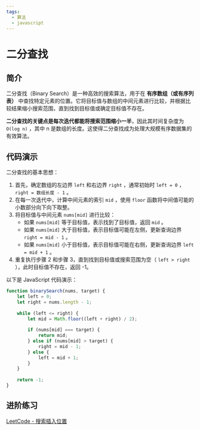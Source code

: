 ```yaml
---
tags:
  - 算法
  - javascript
---
```


# 二分查找

## 简介

二分查找（Binary Search）是一种高效的搜索算法，用于在 **有序数组（或有序列表）** 中查找特定元素的位置。它将目标值与数组的中间元素进行比较，并根据比较结果缩小搜索范围，直到找到目标值或确定目标值不存在。

**二分查找的关键点是每次迭代都能将搜索范围缩小一半**，因此其时间复杂度为 `O(log n)` ，其中 n 是数组的长度。这使得二分查找成为处理大规模有序数据集的有效算法。

## 代码演示

二分查找的基本思想：

1. 首先，确定数组的左边界 `left` 和右边界 `right` ，通常初始时 `left = 0` ， `right = 数组长度 - 1` 。
2. 在每一次迭代中，计算中间元素的索引 `mid` ，使用 `floor` 函数将中间值可能的小数部分向下向下取整。
3. 将目标值与中间元素 `nums[mid]` 进行比较：
    - 如果 `nums[mid]` 等于目标值，表示找到了目标值，返回 `mid` 。
    - 如果 `nums[mid]` 大于目标值，表示目标值可能在左侧，更新查询边界 `right = mid - 1` 。
    - 如果 `nums[mid]` 小于目标值，表示目标值可能在右侧，更新查询边界 `left = mid + 1` 。
4. 重复执行步骤 2 和步骤 3，直到找到目标值或搜索范围为空（ `left > right` ），此时目标值不存在，返回 -1。

以下是 JavaScript 代码演示：

```js
function binarySearch(nums, target) {
    let left = 0;
    let right = nums.length - 1;
    
    while (left <= right) {
        let mid = Math.floor((left + right) / 2);
        
        if (nums[mid] === target) {
            return mid;
        } else if (nums[mid] > target) {
            right = mid - 1;
        } else {
            left = mid + 1;
        }
    }
    
    return -1;
}
```

## 进阶练习

[LeetCode - 搜索插入位置](https://leetcode.cn/problems/search-insert-position/)